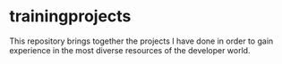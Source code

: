 # trainingprojects
 This repository brings together the projects I have done in order to gain experience in the most diverse resources of the developer world.
